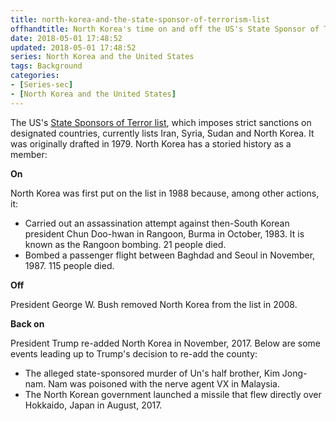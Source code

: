 ```yaml
---
title: north-korea-and-the-state-sponsor-of-terrorism-list
offhandtitle: North Korea's time on and off the US's State Sponsor of Terrorism list
date: 2018-05-01 17:48:52
updated: 2018-05-01 17:48:52
series: North Korea and the United States
tags: Background
categories:
- [Series-sec]
- [North Korea and the United States]
---
```


The US's [State Sponsors of Terror list](https://www.state.gov/j/ct/list/c14151.htm), which imposes strict sanctions on designated countries, currently lists Iran, Syria, Sudan and North Korea. It was originally drafted in 1979. North Korea has a storied history as a member:

**On**

North Korea was first put on the list in 1988 because, among other actions, it:

* Carried out an assassination attempt against then-South Korean president Chun Doo-hwan in Rangoon, Burma in October, 1983. It is known as the Rangoon bombing. 21 people died.
* Bombed a passenger flight between Baghdad and Seoul in November, 1987. 115 people died.

**Off**

President George W. Bush removed North Korea from the list in 2008.

**Back on**

President Trump re-added North Korea in November, 2017. Below are some events leading up to Trump's decision to re-add the county:

* The alleged state-sponsored murder of Un's half brother, Kim Jong-nam. Nam was poisoned with the nerve agent VX in Malaysia.
* The North Korean government launched a missile that flew directly over Hokkaido, Japan in August, 2017.

